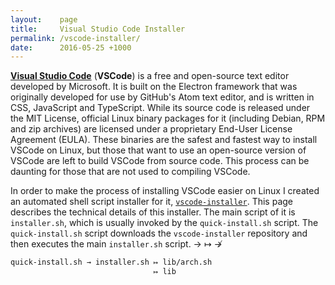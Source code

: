```yaml
---
layout:    page
title:     Visual Studio Code Installer
permalink: /vscode-installer/
date:      2016-05-25 +1000
---
```


[**Visual Studio Code**](http://code.visualstudio.com) (**VSCode**) is a free and open-source text editor developed by Microsoft. It is built on the Electron framework that was originally developed for use by GitHub's Atom text editor, and is written in CSS, JavaScript and TypeScript. While its source code is released under the MIT License, official Linux binary packages for it (including Debian, RPM and zip archives) are licensed under a proprietary End-User License Agreement (EULA). These binaries are the safest and fastest way to install VSCode on Linux, but those that want to use an open-source version of VSCode are left to build VSCode from source code. This process can be daunting for those that are not used to compiling VSCode.

In order to make the process of installing VSCode easier on Linux I created an automated shell script installer for it, [`vscode-installer`](https://github.com/fusion809/vscode-installer). This page describes the technical details of this installer. The main script of it is `installer.sh`, which is usually invoked by the `quick-install.sh` script. The `quick-install.sh` script downloads the `vscode-installer` repository and then executes the main `installer.sh` script. → ↦ &#8603;

```bash
quick-install.sh → installer.sh ↦ lib/arch.sh
                                ↦ lib
```
